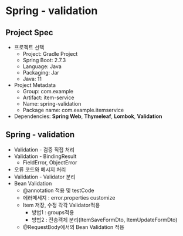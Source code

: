 # Spring - validation

## Project Spec
- 프로젝트 선택
    - Project: Gradle Project
    - Spring Boot: 2.7.3
    - Language: Java
    - Packaging: Jar
    - Java: 11
- Project Metadata
    - Group: com.example
    - Artifact: item-service
    - Name: spring-validation
    - Package name: com.example.itemservice
- Dependencies: **Spring Web**, **Thymeleaf**, **Lombok**, **Validation**


## Spring - validation
- Validation - 검증 직접 처리
- Validation - BindingResult
  - FieldError, ObjectError
- 오류 코드와 메시지 처리
- Validation - Validator 분리
- Bean Validation
  - @annotation 적용 및 testCode
  - 에러메세지 : error.properties customize
  - Item 저장, 수정 각각 Validator적용
    - 방법1 : groups적용
    - 방법2 : 전송객체 분리(ItemSaveFormDto, ItemUpdateFormDto)
  - @RequestBody에서의 Bean Validation 적용
